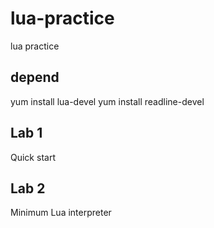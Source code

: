 # lua-practice
lua practice

## depend
yum install lua-devel
yum install readline-devel

## Lab 1
Quick start

## Lab 2
Minimum Lua interpreter
